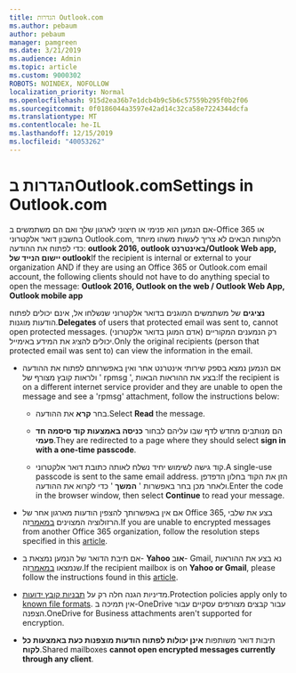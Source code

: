 ```yaml
---
title: הגדרות Outlook.com
ms.author: pebaum
author: pebaum
manager: pamgreen
ms.date: 3/21/2019
ms.audience: Admin
ms.topic: article
ms.custom: 9000302
ROBOTS: NOINDEX, NOFOLLOW
localization_priority: Normal
ms.openlocfilehash: 915d2ea36b7e1dcb4b9c5b6c57559b295f0b2f06
ms.sourcegitcommit: 0f0186044a3597e42ad14c32ca58e7224344dcfa
ms.translationtype: MT
ms.contentlocale: he-IL
ms.lasthandoff: 12/15/2019
ms.locfileid: "40053262"
---
```

# <a name="settings-in-outlookcom"></a><span data-ttu-id="f2ed6-102">הגדרות בOutlook.com</span><span class="sxs-lookup"><span data-stu-id="f2ed6-102">Settings in Outlook.com</span></span>

<span data-ttu-id="f2ed6-103">אם הנמען הוא פנימי או חיצוני לארגון שלך ואם הם משתמשים ב-Office 365 או בחשבון דואר אלקטרוני Outlook.com, הלקוחות הבאים לא צריך לעשות משהו מיוחד כדי לפתוח את ההודעה: **outlook 2016, outlook באינטרנט/Outlook Web app, יישום הנייד של outlook**</span><span class="sxs-lookup"><span data-stu-id="f2ed6-103">If the recipient is internal or external to your organization AND if they are using an Office 365 or Outlook.com email account, the following clients should not have to do anything special to open the message: **Outlook 2016, Outlook on the web / Outlook Web App, Outlook mobile app**</span></span>

<span data-ttu-id="f2ed6-104">**נציגים** של משתמשים המוגנים בדואר אלקטרוני שנשלחו אל, אינם יכולים לפתוח הודעות מוגנות.</span><span class="sxs-lookup"><span data-stu-id="f2ed6-104">**Delegates** of users that protected email was sent to, cannot open protected messages.</span></span> <span data-ttu-id="f2ed6-105">רק הנמענים המקוריים (אדם המוגן בדואר אלקטרוני) יכולים להציג את המידע באימייל.</span><span class="sxs-lookup"><span data-stu-id="f2ed6-105">Only the original recipients (person that protected email was sent to) can view the information in the email.</span></span>

- <span data-ttu-id="f2ed6-106">אם הנמען נמצא בספק שירותי אינטרנט אחר&nbsp;ואין באפשרותם לפתוח את ההודעה ולראות קובץ מצורף של ' rpmsg ', בצע את ההוראות הבאות:</span><span class="sxs-lookup"><span data-stu-id="f2ed6-106">If the recipient is on a different internet service provider and they are&nbsp;unable to open the message and see a 'rpmsg' attachment, follow the instructions below:</span></span>
    
    - <span data-ttu-id="f2ed6-107">בחר **קרא** את ההודעה.</span><span class="sxs-lookup"><span data-stu-id="f2ed6-107">Select **Read** the message.</span></span>
    
    - <span data-ttu-id="f2ed6-108">הם מנותבים מחדש לדף שבו עליהם לבחור **כניסה באמצעות קוד סיסמה חד פעמי**.</span><span class="sxs-lookup"><span data-stu-id="f2ed6-108">They are redirected to a page where they should select **sign in with a one-time passcode**.</span></span>
    
    - <span data-ttu-id="f2ed6-109">קוד גישה לשימוש יחיד נשלח לאותה כתובת דואר אלקטרוני.</span><span class="sxs-lookup"><span data-stu-id="f2ed6-109">A single-use passcode is sent to the same email address.</span></span> <span data-ttu-id="f2ed6-110">הזן את הקוד בחלון הדפדפן ולאחר מכן בחר באפשרות ' **המשך** ' כדי לקרוא את ההודעה.</span><span class="sxs-lookup"><span data-stu-id="f2ed6-110">Enter the code in the browser window, then select **Continue** to read your message.</span></span>

- <span data-ttu-id="f2ed6-111">אם אין באפשרותך להצפין הודעות מארגון אחר של Office 365, בצע את שלבי הרזולוציה המצוינים [במאמר](https://support.office.com/article/known-issues-opening-irm-protected-emails-sent-from-users-in-other-office-365-organizations-0dec0593-a05d-4aa2-8445-9311ebab3164)זה.</span><span class="sxs-lookup"><span data-stu-id="f2ed6-111">If you are unable to encrypted messages from another Office 365 organization, follow the resolution steps specified in this [article](https://support.office.com/article/known-issues-opening-irm-protected-emails-sent-from-users-in-other-office-365-organizations-0dec0593-a05d-4aa2-8445-9311ebab3164).</span></span>

- <span data-ttu-id="f2ed6-112">אם תיבת הדואר של הנמען נמצאת ב- **Yahoo או**ב-</span> Gmail, נא בצע את ההוראות שנמצאו [במאמר](https://support.office.com/article/how-do-i-open-a-protected-message-1157a286-8ecc-4b1e-ac43-2a608fbf3098)זה.</span><span class="sxs-lookup"><span data-stu-id="f2ed6-112">If the recipient mailbox is on **Yahoo or Gmail**, please follow the instructions</span> found in this [article](https://support.office.com/article/how-do-i-open-a-protected-message-1157a286-8ecc-4b1e-ac43-2a608fbf3098).</span></span>

- <span data-ttu-id="f2ed6-113">מדיניות הגנה חלה רק על [תבניות קובץ ידועות](https://docs.microsoft.com/azure/information-protection/rms-client/client-admin-guide-file-types).</span><span class="sxs-lookup"><span data-stu-id="f2ed6-113">Protection policies apply only to [known file formats](https://docs.microsoft.com/azure/information-protection/rms-client/client-admin-guide-file-types).</span></span> <span data-ttu-id="f2ed6-114">אין תמיכה ב-OneDrive עבור קבצים מצורפים עסקיים עבור הצפנה.</span><span class="sxs-lookup"><span data-stu-id="f2ed6-114">OneDrive for Business attachments aren't supported for encryption.</span></span>

- <span data-ttu-id="f2ed6-115">תיבות דואר משותפות **אינן יכולות לפתוח הודעות מוצפנות כעת באמצעות כל לקוח**.</span><span class="sxs-lookup"><span data-stu-id="f2ed6-115">Shared mailboxes **cannot open encrypted messages currently through any client**.</span></span> 
